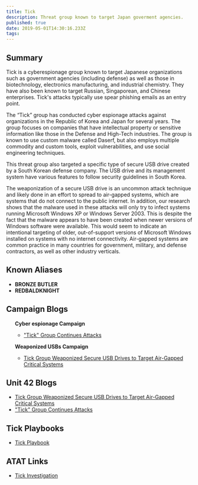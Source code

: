 ```yaml
---
title: Tick
description: Threat group known to target Japan goverment agencies.
published: true
date: 2019-05-01T14:30:16.233Z
tags: 
---
```


<h2>Summary</h2>

<p>
Tick is a cyberespionage group known to target Japanese organizations such as government agencies (including defense) as well as those in biotechnology, electronics manufacturing, and industrial chemistry.
They have also been known to target Russian, Singaporean, and Chinese enterprises. Tick's attacks typically use spear phishing emails as an entry point.

The “Tick” group has conducted cyber espionage attacks against organizations in the Republic of Korea and Japan for several years. The group focuses on companies that have intellectual property or sensitive information like those in the Defense and High-Tech industries. The group is known to use custom malware called Daserf, but also employs multiple commodity and custom tools, exploit vulnerabilities, and use social engineering techniques.

  
This threat group also targeted a specific type of secure USB drive created by a South Korean defense company. The USB drive and its management system have various features to follow security guidelines in South Korea.
  
The weaponization of a secure USB drive is an uncommon attack technique and likely done in an effort to spread to air-gapped systems, which are systems that do not connect to the public internet. In addition, our research shows that the malware used in these attacks will only try to infect systems running Microsoft Windows XP or Windows Server 2003. This is despite the fact that the malware appears to have been created when newer versions of Windows software were available. This would seem to indicate an intentional targeting of older, out-of-support versions of Microsoft Windows installed on systems with no internet connectivity. Air-gapped systems are common practice in many countries for government, military, and defense contractors, as well as other industry verticals.



  
</p>

<h2>Known Aliases</h2>
<b>
<ul>
 
  <li>BRONZE BUTLER</li>
  <li>REDBALDKNIGHT</li>

 
</ul>
  </b>

<h2>Campaign Blogs</h2>
<ul>
<b>Cyber espionage Campaign</b>
 <ul>
  <li><a href='https://unit42.paloaltonetworks.com/unit42-tick-group-continues-attacks/'> "Tick" Group Continues Attacks</a></li> 
  </ul>
  </ul>
  <ul>
<b>Weaponized USBs Campaign</b>
  <ul>
    <li><a href='https://unit42.paloaltonetworks.com/unit42-tick-group-weaponized-secure-usb-drives-target-air-gapped-critical-systems/'>Tick Group Weaponized Secure USB Drives to Target Air-Gapped Critical Systems</a></li> 
  </ul>
</ul>
<h2>Unit 42 Blogs </h2>

<ul>
  <li><a href='https://unit42.paloaltonetworks.com/unit42-tick-group-weaponized-secure-usb-drives-target-air-gapped-critical-systems/'>Tick Group Weaponized Secure USB Drives to Target Air-Gapped Critical Systems</a></li> 

  <li><a href='https://unit42.paloaltonetworks.com/unit42-tick-group-continues-attacks/'> "Tick" Group Continues Attacks</a></li> 

</ul>

<h2>Tick Playbooks</h2>
<ul>

 <li><a href='https://unit42.paloaltonetworks.com/unit42-tick-group-weaponized-secure-usb-drives-target-air-gapped-critical-systems/'>Tick Playbook </a></li> 

  </ul>
<h2> ATAT Links</h2>
<ul>
   <li><a href='https://atat.unit42.org/investigation/edit/2f524afc31c4406b8d00dbedbb03d627'>Tick Investigation</a></li>
</ul>
